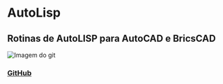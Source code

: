 # AutoLisp
## Rotinas de AutoLISP para AutoCAD e BricsCAD

![Imagem do git](https://studiocad3d.com/wp-content/uploads/2018/07/autocad-architecture-icon-128px-hd.png?w=256)

### [GitHub](https://www.github.com)
